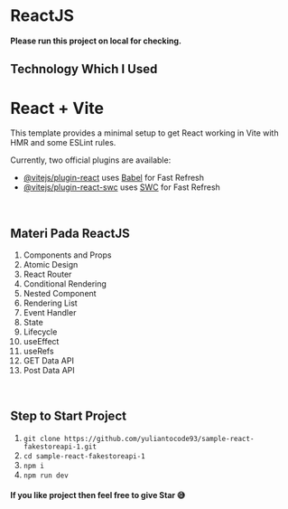 # ReactJS

**Please run this project on local for checking.**

## Technology Which I Used

# React + Vite

This template provides a minimal setup to get React working in Vite with HMR and some ESLint rules.

Currently, two official plugins are available:

- [@vitejs/plugin-react](https://github.com/vitejs/vite-plugin-react/blob/main/packages/plugin-react/README.md) uses [Babel](https://babeljs.io/) for Fast Refresh
- [@vitejs/plugin-react-swc](https://github.com/vitejs/vite-plugin-react-swc) uses [SWC](https://swc.rs/) for Fast Refresh

<br />

## Materi Pada ReactJS

1. Components and Props
2. Atomic Design
3. React Router
4. Conditional Rendering
5. Nested Component
6. Rendering List
7. Event Handler
8. State
9. Lifecycle
10. useEffect
11. useRefs
12. GET Data API
13. Post Data API

<br />

## Step to Start Project

1. `git clone https://github.com/yuliantocode93/sample-react-fakestoreapi-1.git`
2. `cd sample-react-fakestoreapi-1`
3. `npm i`
4. `npm run dev`

#### If you like project then feel free to give Star 😅
